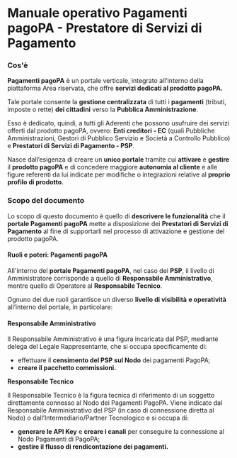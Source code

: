# Manuale operativo Pagamenti pagoPA - Prestatore di Servizi di Pagamento

### Cos'è&#x20;

**Pagamenti pagoPA** è un portale verticale, integrato all’interno della piattaforma Area riservata, che offre **servizi dedicati al prodotto pagoPA.**

Tale portale consente la **gestione centralizzata** di tutti i **pagamenti** (tributi, imposte o rette) **dei cittadini** verso la **Pubblica Amministrazione**.

Esso è dedicato, quindi, a tutti gli Aderenti che possono usufruire dei servizi offerti dal prodotto pagoPA, ovvero: **Enti creditori - EC** (quali Pubbliche Amministrazioni, Gestori di Pubblico Servizio e Società a Controllo Pubblico) e **Prestatori di Servizi di Pagamento - PSP**.

Nasce dall’esigenza di creare un **unico portale** tramite cui **attivare** e **gestire** il **prodotto pagoPA** e di concedere maggiore **autonomia al cliente** e alle figure referenti da lui indicate per modifiche o integrazioni relative al **proprio profilo di prodotto**.

### Scopo del documento

Lo scopo di questo documento è quello di **descrivere le funzionalità** che il **portale Pagamenti pagoPA** mette a disposizione dei **Prestatori di Servizi di Pagamento** al fine di supportarli nel processo di attivazione e gestione del prodotto pagoPA.

#### **Ruoli e poteri: Pagamenti pagoPA**

All'interno del **portale Pagamenti pagoPA**, nel caso dei **PSP**, il livello di Amministratore corrisponde a quello di **Responsabile Amministrativo**, mentre quello di Operatore al **Responsabile Tecnico**.

Ognuno dei due ruoli garantisce un diverso **livello di visibilità** **e operatività** all’interno del portale, in particolare:

#### Responsabile Amministrativo

Il Responsabile Amministrativo è una figura incaricata dal PSP, mediante delega del Legale Rappresentante, che si occupa specificamente di:

* effettuare il **censimento del PSP sul Nodo** dei pagamenti PagoPA;
* **creare il pacchetto commissioni.**

**Responsabile Tecnico**

Il Responsabile Tecnico è la figura tecnica di riferimento di un soggetto direttamente connesso al Nodo dei Pagamenti PagoPA. Viene indicato dal Responsabile Amministrativo del PSP (in caso di connessione diretta al Nodo) o dall’Intermediario/Partner Tecnologico e si occupa di:

* **generare le API Key** e **creare i canali** per conseguire la connessione al Nodo Pagamenti di PagoPA;
* **gestire il flusso di rendicontazione dei pagamenti.** &#x20;
